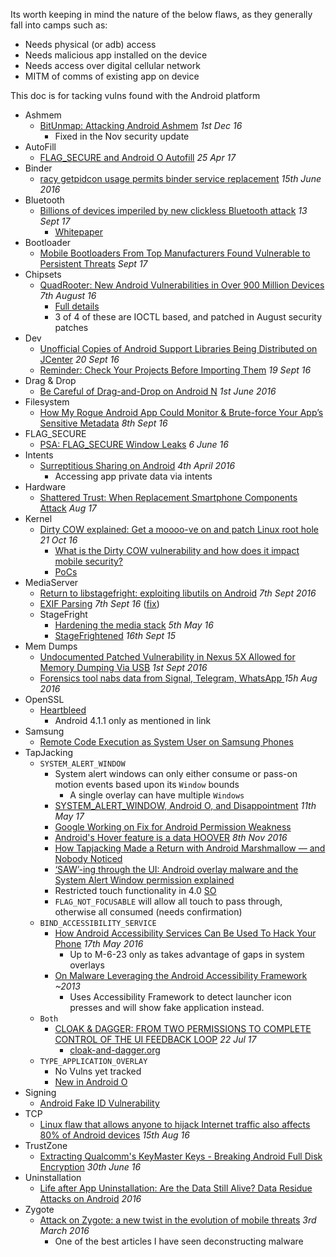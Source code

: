 Its worth keeping in mind the nature of the below flaws, as they generally fall into camps such as:

- Needs physical (or adb) access
- Needs malicious app installed on the device 
- Needs access over digital cellular network
- MITM of comms of existing app on device

This doc is for tacking vulns found with the Android platform

- Ashmem
  - [BitUnmap: Attacking Android Ashmem](https://googleprojectzero.blogspot.co.uk/2016/12/bitunmap-attacking-android-ashmem.html) _1st Dec 16_
    - Fixed in the Nov security update
- AutoFill
  - [FLAG_SECURE and Android O Autofill](https://commonsware.com/blog/2017/04/25/flag_secure-android-o-autofill.html) _25 Apr 17_
- Binder
  - [racy getpidcon usage permits binder service replacement](https://bugs.chromium.org/p/project-zero/issues/detail?id=851) _15th June 2016_ 
- Bluetooth
  - [Billions of devices imperiled by new clickless Bluetooth attack](https://arstechnica.com/information-technology/2017/09/bluetooth-bugs-open-billions-of-devices-to-attacks-no-clicking-required/) _13 Sept 17_
    - [Whitepaper](https://www.armis.com/blueborne/)
- Bootloader
  - [Mobile Bootloaders From Top Manufacturers Found Vulnerable to Persistent Threats](http://thehackernews.com/2017/09/hacking-android-bootloader-unlock.html) _Sept 17_
- Chipsets
  - [QuadRooter: New Android Vulnerabilities in Over 900 Million Devices](http://blog.checkpoint.com/2016/08/07/quadrooter/) _7th August 16_
    - [Full details](https://www.checkpoint.com/downloads/resources/quadRooter-vulnerability-research-report.pdf)
    - 3 of 4 of these are IOCTL based, and patched in August security patches
- Dev
  - [Unofficial Copies of Android Support Libraries Being Distributed on JCenter](http://tools.android.com/unofficial-copies-of-android-support-libraries-being-distributed-on-jcenter) _20 Sept 16_
  - [Reminder: Check Your Projects Before Importing Them](https://commonsware.com/blog/2016/09/19/reminder-check-projects-before-importing.html) _19 Sept 16_ 
- Drag & Drop
  - [Be Careful of Drag-and-Drop on Android N](https://commonsware.com/blog/2016/06/01/be-careful-drag-drop-android-n.html) _1st June 2016_
- Filesystem
  - [How My Rogue Android App Could Monitor & Brute-force Your App’s Sensitive Metadata](https://www.arneswinnen.net/2016/09/how-my-rogue-android-app-could-monitor-brute-force-your-apps-sensitive-metadata/) _8th Sept 16_
- FLAG_SECURE
  - [PSA: FLAG_SECURE Window Leaks](https://commonsware.com/blog/2016/06/06/psa-flag-secure-window-leaks.html)  _6 June 16_
- Intents
  - [Surreptitious Sharing on Android](https://www.ibr.cs.tu-bs.de/news/ibr/surreptitious-sharing-2016-04-04.xml) _4th April 2016_
    - Accessing app private data via intents
- Hardware 
  - [Shattered Trust: When Replacement Smartphone Components Attack](https://www.usenix.org/conference/woot17/workshop-program/presentation/shwartz) _Aug 17_
- Kernel 
  - [Dirty COW explained: Get a moooo-ve on and patch Linux root hole](http://www.theregister.co.uk/2016/10/21/linux_privilege_escalation_hole/) _21 Oct 16_
    - [What is the Dirty COW vulnerability and how does it impact mobile security?](https://www.nowsecure.com/blog/2016/10/21/dirty-cow-vulnerability-mobile-impact/)
    - [PoCs](https://github.com/dirtycow/dirtycow.github.io/wiki/PoCs)
- MediaServer
  - [Return to libstagefright: exploiting libutils on Android](https://googleprojectzero.blogspot.co.uk/2016/09/return-to-libstagefright-exploiting.html) _7th Sept 2016_
  - [EXIF Parsing](http://www.forbes.com/sites/thomasbrewster/2016/09/06/google-android-one-photo-hack/#3db069111555) _7th Sept 16_ ([fix](https://twitter.com/timstrazz/status/773275505235591168))
  - StageFright
    - [Hardening the media stack](http://android-developers.blogspot.co.uk/2016/05/hardening-media-stack.html) _5th May 16_
    - [StageFrightened](http://googleprojectzero.blogspot.co.uk/2015/09/stagefrightened.html) _16th Sept 15_
- Mem Dumps
  - [Undocumented Patched Vulnerability in Nexus 5X Allowed for Memory Dumping Via USB](https://securityintelligence.com/undocumented-patched-vulnerability-in-nexus-5x-allowed-for-memory-dumping-via-usb/) _1st Sept 2016_  
  - [Forensics tool nabs data from Signal, Telegram, WhatsApp ](http://www.theregister.co.uk/2016/08/15/retroscope/?mt=1471266388161) _15h Aug 2016_
- OpenSSL
  - [Heartbleed](https://en.wikipedia.org/wiki/Heartbleed)
    - Android 4.1.1 only as mentioned in link
- Samsung
  - [Remote Code Execution as System User on Samsung Phones](https://www.nowsecure.com/blog/2015/06/16/remote-code-execution-as-system-user-on-samsung-phones/)
- TapJacking
  - `SYSTEM_ALERT_WINDOW`
    - System alert windows can only either consume or pass-on motion events based upon its `Window` bounds
      - A single overlay can have multiple `Windows`
    - [SYSTEM_ALERT_WINDOW, Android O, and Disappointment](https://commonsware.com/blog/2017/05/11/system_alert_window-updates.html) _11th May 17_
    - [Google Working on Fix for Android Permission Weakness](https://www.onthewire.io/google-working-on-fix-for-android-permission-weakness/)
    - [Android's Hover feature is a data HOOVER](http://www.theregister.co.uk/2016/11/08/androids_hover_/) _8th Nov 2016_
    - [How Tapjacking Made a Return with Android Marshmallow — and Nobody Noticed](https://www.xda-developers.com/how-tapjacking-made-a-return-with-android-marshmallow-and-nobody-noticed/)
    - [‘SAW’-ing through the UI: Android overlay malware and the System Alert Window permission explained](https://www.nowsecure.com/blog/2017/05/25/android-overlay-malware-system-alert-window-permission/)
    - Restricted touch functionality in 4.0 [SO](https://stackoverflow.com/a/9462190/236743)
    - `FLAG_NOT_FOCUSABLE` will allow all touch to pass through, otherwise all consumed (needs confirmation)
  - `BIND_ACCESSIBILITY_SERVICE`
    - [How Android Accessibility Services Can Be Used To Hack Your Phone](http://www.makeuseof.com/tag/android-accessibility-services-can-used-hack-phone/) _17th May 2016_
      - Up to M-6-23 only as takes advantage of gaps in system overlays
    - [On Malware Leveraging the Android
Accessibility Framework](http://www.cs.uml.edu/~xinwenfu/paper/Accessibility.pdf) _~2013_
      - Uses Accessibility Framework to detect launcher icon presses and will show fake application instead. 
  - `Both`
      - [CLOAK & DAGGER: FROM TWO PERMISSIONS TO COMPLETE CONTROL OF THE UI FEEDBACK LOOP](https://www.blackhat.com/us-17/briefings/schedule/index.html#cloak--dagger-from-two-permission-to-complete-control-of-the-ui-feedback-loop-6210) _22 Jul 17_
        - [cloak-and-dagger.org](http://cloak-and-dagger.org/)
  - `TYPE_APPLICATION_OVERLAY`
    - No Vulns yet tracked
    - [New in Android O](https://developer.android.com/about/versions/oreo/android-8.0-changes.html#all-aw)
- Signing
  - [Android Fake ID Vulnerability](https://www.blackhat.com/docs/us-14/materials/us-14-Forristal-Android-FakeID-Vulnerability-Walkthrough.pdf)
- TCP
  - [Linux flaw that allows anyone to hijack Internet traffic also affects 80% of Android devices](https://blog.lookout.com/blog/2016/08/15/linux-vulnerability-android/) _15th Aug 16_
- TrustZone
  - [Extracting Qualcomm's KeyMaster Keys - Breaking Android Full Disk Encryption](https://bits-please.blogspot.co.uk/2016/06/extracting-qualcomms-keymaster-keys.html?m=1) _30th June 16_
- Uninstallation
  - [Life after App Uninstallation: Are the Data Still
Alive? Data Residue Attacks on Android](http://www.cis.syr.edu/~wedu/Research/paper/data_residue_ndss2016.pdf) _2016_
- Zygote
  - [Attack on Zygote: a new twist in the evolution of mobile threats](https://securelist.com/analysis/publications/74032/attack-on-zygote-a-new-twist-in-the-evolution-of-mobile-threats/) _3rd March 2016_
    - One of the best articles I have seen deconstructing malware 
